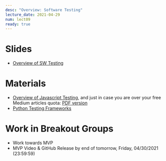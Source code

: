 ```yaml
---
desc: "Overview: Software Testing"
lecture_date: 2021-04-29
num: lect09
ready: true
---
```



# Slides 
* [Overview of SW Testing](https://www.cs.ucsb.edu/~holl/CS148/handouts/Slides_SWTesting.pdf)

# Materials
* [Overview of Javascript Testing](https://medium.com/welldone-software/an-overview-of-javascript-testing-7ce7298b9870), and just in case you are over your free Medium articles quota: [PDF version](https://www.cs.ucsb.edu/~holl/CS148/handouts/JSTesting.pdf) 
* [Python Testing Frameworks](https://blog.testproject.io/2020/10/27/top-python-testing-frameworks/)

# Work in Breakout Groups
* Work towards MVP 
* MVP Video & GitHub Release by end of tomorrow, Friday, 04/30/2021 (23:59:59)



